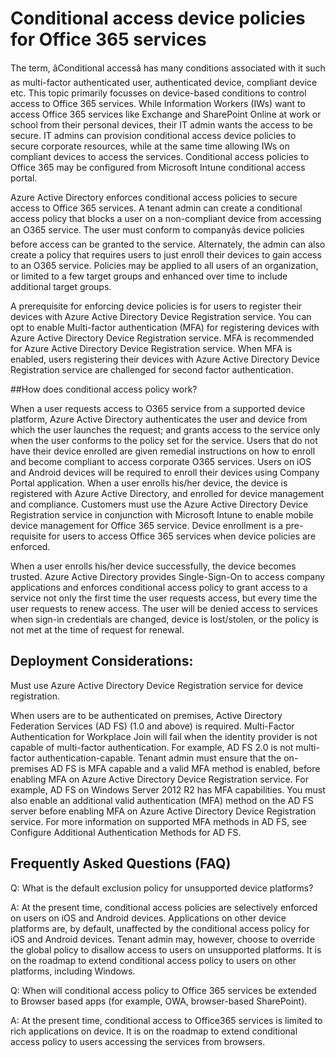 <properties
	pageTitle="Conditional access device policies for Office 365 services | Windows Azure"
	description="Details on how device-based conditions control access to Office 365 services. While Information Workers (IWs) want to access Office 365 services like Exchange and SharePoint Online at work or school from their personal devices, their IT admin wants the access to be secure.IT admins can provision conditional access device policies to secure corporate resources, while at the same time allowing IWs on compliant devices to access the services."
	services="active-directory"
	documentationCenter=""
	authors="femila"
	manager="stevenpo"
	editor=""/>

<tags
	ms.service="active-directory"
	ms.date="11/24/2015"
	wacn.date=""/>
# Conditional access device policies for Office 365 services

The term, âConditional accessâ has many conditions associated with it such as multi-factor authenticated user, authenticated device, compliant device etc. This topic primarily focusses on device-based conditions to control access to Office 365 services. While Information Workers (IWs) want to access Office 365 services like Exchange and SharePoint Online at work or school from their personal devices, their IT admin wants the access to be secure. IT admins can provision conditional access device policies to secure corporate resources, while at the same time allowing IWs on compliant devices to access the services. Conditional access policies to Office 365 may be configured from Microsoft Intune conditional access portal.

Azure Active Directory enforces conditional access policies to secure access to Office 365 services. A tenant admin can create a conditional access policy that blocks a user on a non-compliant device from accessing an O365 service. The user must conform to companyâs device policies before access can be granted to the service. Alternately, the admin can also create a policy that requires users to just enroll their devices to gain access to an O365 service. Policies may be applied to all users of an organization, or limited to a few target groups and enhanced over time to include additional target groups.

A prerequisite for enforcing device policies is for users to register their devices with Azure Active Directory Device Registration service. You can opt to enable Multi-factor authentication (MFA) for registering devices with Azure Active Directory Device Registration service. MFA is recommended for Azure Active Directory Device Registration service. When MFA is enabled, users registering their devices with Azure Active Directory Device Registration service are challenged for second factor authentication.

##How does conditional access policy work?

When a user requests access to O365 service from a supported device platform, Azure Active Directory authenticates the user and device from which the user launches the request; and grants access to the service only when the user conforms to the policy set for the service. Users that do not have their device enrolled are given remedial instructions on how to enroll and become compliant to access corporate O365 services. Users on iOS and Android devices will be required to enroll their devices using Company Portal application. When a user enrolls his/her device, the device is registered with Azure Active Directory, and enrolled for device management and compliance. Customers must use the Azure Active Directory Device Registration service in conjunction with Microsoft Intune to enable mobile device management for Office 365 service. Device enrollment is a pre-requisite for users to access Office 365 services when device policies are enforced.

When a user enrolls his/her device successfully, the device becomes trusted. Azure Active Directory provides Single-Sign-On to access company applications and enforces conditional access policy to grant access to a service not only the first time the user requests access, but every time the user requests to renew access. The user will be denied access to services when sign-in credentials are changed, device is lost/stolen, or the policy is not met at the time of request for renewal.

## Deployment Considerations:
Must use Azure Active Directory Device Registration service for device registration.

When users are to be authenticated on premises, Active Directory Federation Services (AD FS) (1.0 and above) is required. Multi-Factor Authentication for Workplace Join will fail when the identity provider is not capable of multi-factor authentication. For example, AD FS 2.0 is not multi-factor authentication-capable. Tenant admin must ensure that the on-premises AD FS is MFA capable and a valid MFA method is enabled, before enabling MFA on Azure Active Directory Device Registration service. For example, AD FS on Windows Server 2012 R2 has MFA capabilities. You must also enable an additional valid authentication (MFA) method on the AD FS server before enabling MFA on Azure Active Directory Device Registration service. For more information on supported MFA methods in AD FS, see Configure Additional Authentication Methods for AD FS.

## Frequently Asked Questions (FAQ)

Q: What is the default exclusion policy for unsupported device platforms?

A: At the present time, conditional access policies are selectively enforced on users on iOS and Android devices. Applications on other device platforms are, by default, unaffected by the conditional access policy for iOS and Android devices. Tenant admin may, however, choose to override the global policy to disallow access to users on unsupported platforms.
It is on the roadmap to extend conditional access policy to users on other platforms, including Windows.

Q: When will conditional access policy to Office 365 services be extended to Browser based apps (for example, OWA, browser-based SharePoint).

A: At the present time, conditional access to Office365 services is limited to rich applications on device. It is on the roadmap to extend conditional access policy to users accessing the services from browsers.
